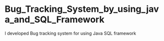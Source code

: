 # Bug_Tracking_System_by_using_java_and_SQL_Framework

I developed Bug tracking system for using Java SQL framework
